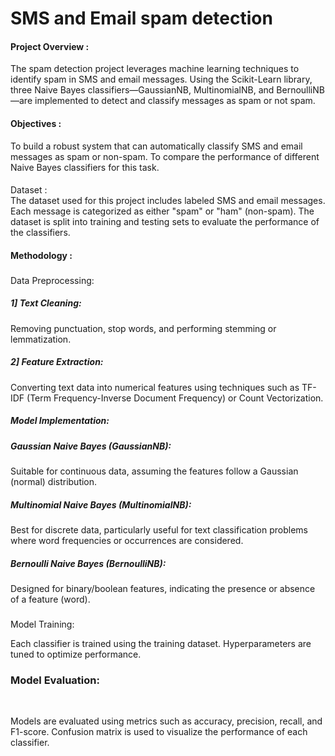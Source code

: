 # SMS and Email spam detection

<h4>Project Overview : </h4>
The spam detection project leverages machine learning techniques to identify spam in SMS and email messages. Using the Scikit-Learn library, three Naive Bayes classifiers—GaussianNB, MultinomialNB, and BernoulliNB—are implemented to detect and classify messages as spam or not spam.

<h4>Objectives :</h4>
To build a robust system that can automatically classify SMS and email messages as spam or non-spam.
To compare the performance of different Naive Bayes classifiers for this task.
<h4></h4>Dataset :</h4><br>
The dataset used for this project includes labeled SMS and email messages. Each message is categorized as either "spam" or "ham" (non-spam). The dataset is split into training and testing sets to evaluate the performance of the classifiers.

<h4>Methodology :</h4>
<h3></h3>Data Preprocessing: </h3><br>

<h5>1] Text Cleaning:</h5> Removing punctuation, stop words, and performing stemming or lemmatization.
<h5>2] Feature Extraction:</h5> Converting text data into numerical features using techniques such as TF-IDF (Term Frequency-Inverse Document Frequency) or Count Vectorization.
<h5>Model Implementation: </h5>

<h5>Gaussian Naive Bayes (GaussianNB):</h5> Suitable for continuous data, assuming the features follow a Gaussian (normal) distribution.
<h5>Multinomial Naive Bayes (MultinomialNB):</h5> Best for discrete data, particularly useful for text classification problems where word frequencies or occurrences are considered.
<h5>Bernoulli Naive Bayes (BernoulliNB): </h5>Designed for binary/boolean features, indicating the presence or absence of a feature (word).
<h3></h3>Model Training:<h/3><br>

Each classifier is trained using the training dataset.
Hyperparameters are tuned to optimize performance.
<h3>Model Evaluation:</h3><br>

Models are evaluated using metrics such as accuracy, precision, recall, and F1-score.
Confusion matrix is used to visualize the performance of each classifier.
